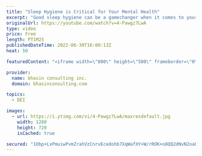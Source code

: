```yaml
---
title: "Sleep Hygiene is Critical for Your Mental Health"
excerpt: "Good sleep hygiene can be a gamechanger when it comes to your mental health — especially for people who are Black, Indigenous and People of Color, as we often experience higher stress related to inequities in the workplace and our personal lives.   In this video, bci’s Mental Health Expert-in-Residence"
originalUrl: https://youtube.com/watch?v=4-Pawgz7LwA
type: video
price: Free
length: PT1M2S
publishedDateTime: 2022-06-30T16:08:13Z
heat: 50

featuredContent: "<iframe width=\"800\" height=\"500\" frameborder=\"0\" src=\"https://www.youtube.com/embed/4-Pawgz7LwA\" allow=\"accelerometer; autoplay; encrypted-media; gyroscope; picture-in-picture\" allowfullscreen></iframe>"

provider:
  name: bhasin consulting inc.
  domain: bhasinconsulting.com

topics:
  - DEI

images:
  - url: https://i.ytimg.com/vi/4-Pawgz7LwA/maxresdefault.jpg
    width: 1280
    height: 720
    isCached: true

secured: "1Obp+LxPmuiwPvmZrahVzCnrvEcedohb7XqWafXY+W/rROK+o8QQ2dNvN2oaP3WITL9kWYUSR+eOkMUw8zmn/bnCC8t1oMxqt5+HX3k8s70ufMj5unDlzO4PjCdMABIRz9yxEG11VrUUbsKDxet2LTmzY9QjbO6S5KOo6MUG6s2b5hAYV03U2YNTCcs/7vJ47yt0FVf3ZB4jdzz1uxfv/tyy9JSw5Cjb5kqEx+8+5rZ3SzhOeq3ZEltWtH+Q0Edz99XEixakQz3XVpTQ23d3IScEiE3d3ZBhDoApl284AabQh0jm1dN30rDKtP7dkndujMBTzNfzsH4X97bPiK6ISNCbFYKTRD8+Q88HziNdezXfcjux5eJzAs/+aHF67Hs98SAWKzvkh2S9Szc9+Swz5Q==;866nkj/MuyQyjs57WH9gaQ=="
---
```


